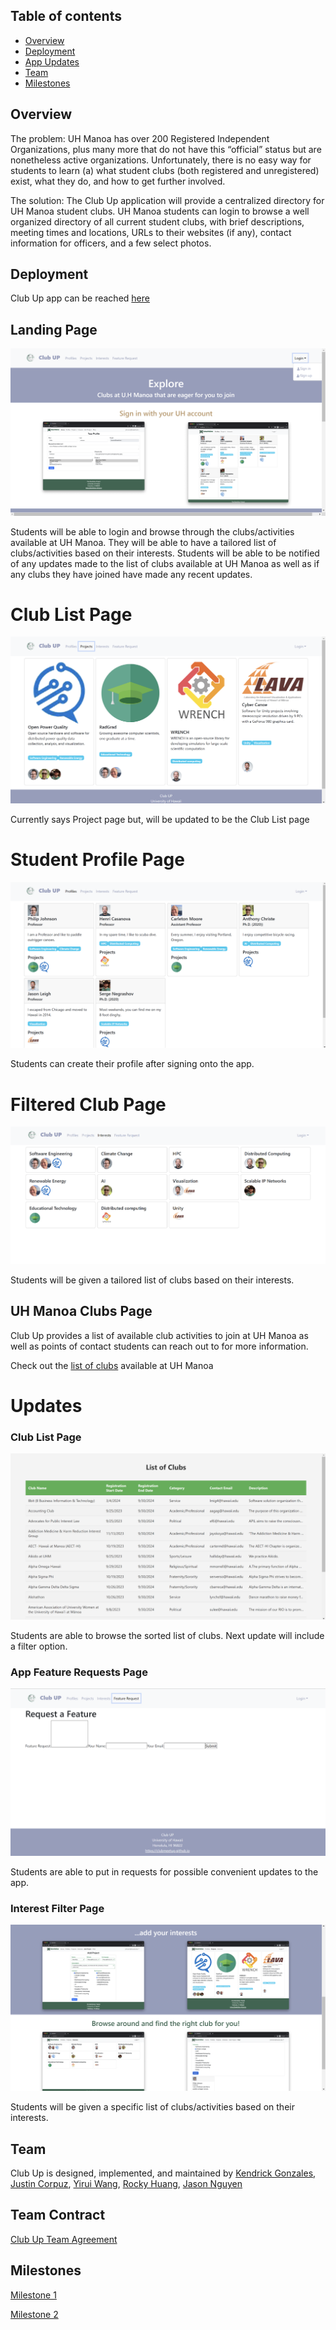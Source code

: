 ## Table of contents

* [Overview](#overview)
* [Deployment](#deployment)
* [App Updates](#updates)
* [Team](#team)
* [Milestones](#milestones)

## Overview

The problem: UH Manoa has over 200 Registered Independent Organizations, plus many more that do not have this “official” status but are nonetheless active organizations. Unfortunately, there is no easy way for students to learn (a) what student clubs (both registered and unregistered) exist, what they do, and how to get further involved.

The solution: The Club Up application will provide a centralized directory for UH Manoa student clubs. UH Manoa students can login to browse a well organized directory of all current student clubs, with brief descriptions, meeting times and locations, URLs to their websites (if any), contact information for officers, and a few select photos.

## Deployment
Club Up app can be reached [here](http://147.182.236.131/)

## Landing Page
<img src="club landing page.png" alt="Description of image">

Students will be able to login and browse through the clubs/activities available at UH Manoa. They will be able to have a tailored list of clubs/activities based on their interests. Students will be able to be notified of any updates made to the list of clubs available at UH Manoa as well as if any clubs they have joined have made any recent updates.

# Club List Page
<img src="project page.png" alt="Description of image">

Currently says Project page but, will be updated to be the Club List page

# Student Profile Page
<img src="student profile page.png" alt="Description of image">

Students can create their profile after signing onto the app.

# Filtered Club Page
<img src="interest club filtered page.png" alt="Description of image">

Students will be given a tailored list of clubs based on their interests.

## UH Manoa Clubs Page

Club Up provides a list of available club activities to join at UH Manoa as well as points of contact students can reach out to for more information.

Check out the [list of clubs](https://clubmeetup.github.io/clublist/) available at UH Manoa

# Updates

### Club List Page
<img src="Update Club List.png" alt="Description of image">

Students are able to browse the sorted list of clubs. Next update will include a filter option.

### App Feature Requests Page
<img src="App feature request.png" alt="Description of image">

Students are able to put in requests for possible convenient updates to the app.

### Interest Filter Page
<img src="interest filter.png" alt="Description of image">

Students will be given a specific list of clubs/activities based on their interests.

## Team

Club Up is designed, implemented, and maintained by [Kendrick Gonzales](https://kendrick-g.github.io/), [Justin Corpuz](https://justkcorp.github.io/), [Yirui Wang](https://yiruiwang0518.github.io/), [Rocky Huang](https://rucny.github.io/), [Jason Nguyen](https://jknguyen2003.github.io/)

## Team Contract

[Club Up Team Agreement](https://clubmeetup.github.io/Contract/)

## Milestones

[Milestone 1](https://github.com/orgs/clubmeetup/projects/1)

[Milestone 2](https://github.com/orgs/clubmeetup/projects/2/views/1)
